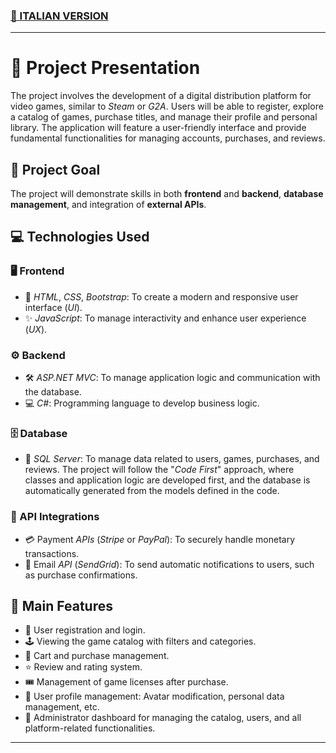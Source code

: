 ### [🏴 ITALIAN VERSION](README.md)
---
# 📖 Project Presentation
The project involves the development of a digital distribution platform for video games, similar to _Steam_ or _G2A_. Users will be able to register, explore a catalog of games, purchase titles, and manage their profile and personal library. The application will feature a user-friendly interface and provide fundamental functionalities for managing accounts, purchases, and reviews.

## 🎯 Project Goal
The project will demonstrate skills in both **frontend** and **backend**, **database management**, and integration of **external APIs**.

## 💻 Technologies Used

### 🖥️ Frontend
- 🎨 _HTML_, _CSS_, _Bootstrap_: To create a modern and responsive user interface (_UI_).
- ✨ _JavaScript_: To manage interactivity and enhance user experience (_UX_).

### ⚙️ Backend
- 🛠 _ASP.NET MVC_: To manage application logic and communication with the database.
- 💻 _C#_: Programming language to develop business logic.

### 🗄️ Database
- 💾 _SQL Server_: To manage data related to users, games, purchases, and reviews.
The project will follow the "_Code First_" approach, where classes and application logic are developed first, and the database is automatically generated from the models defined in the code.

### 🔗 API Integrations
- 💳 Payment _APIs_ (_Stripe_ or _PayPal_): To securely handle monetary transactions.
- 📧 Email _API_ (_SendGrid_): To send automatic notifications to users, such as purchase confirmations.

## 🚀 Main Features
- 👤 User registration and login.
- 🕹 Viewing the game catalog with filters and categories.
- 🛒 Cart and purchase management.
- ⭐ Review and rating system.
- 🎟 Management of game licenses after purchase.
- 👤 User profile management: Avatar modification, personal data management, etc.
- 🔧 Administrator dashboard for managing the catalog, users, and all platform-related functionalities.
---
